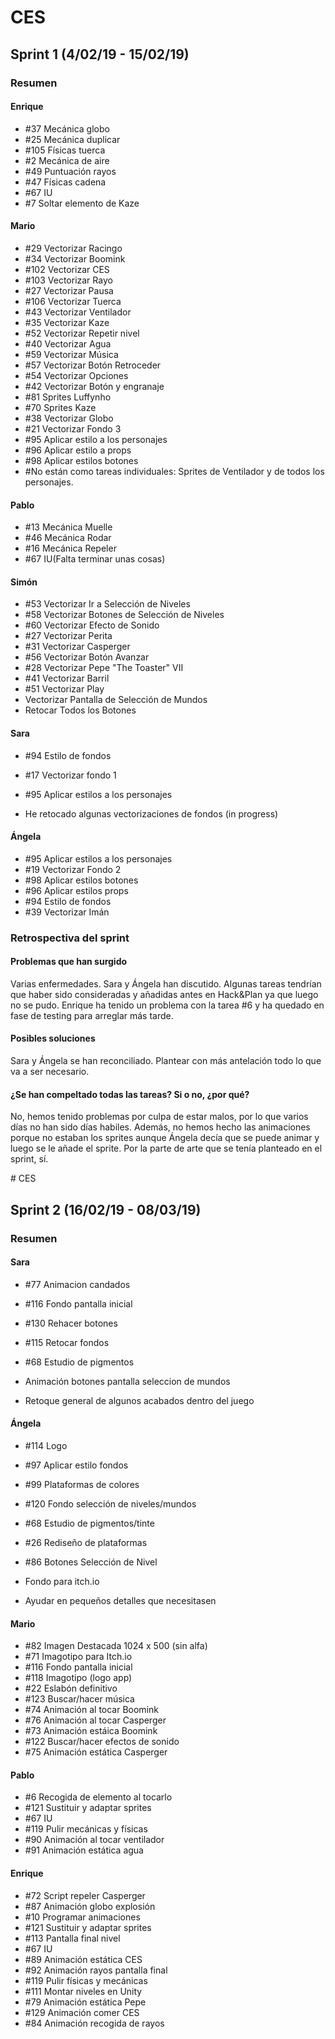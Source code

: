﻿# CES
## Sprint 1 (4/02/19 - 15/02/19)
### Resumen

#### Enrique
* #37 Mecánica globo
* #25 Mecánica duplicar
* #105 Físicas tuerca
* #2 Mecánica de aire
* #49 Puntuación rayos
* #47 Físicas cadena
* #67 IU
* #7 Soltar elemento de Kaze

#### Mario
* #29 Vectorizar Racingo
* #34 Vectorizar Boomink
* #102 Vectorizar CES
* #103 Vectorizar Rayo
* #27 Vectorizar Pausa
* #106 Vectorizar Tuerca
* #43 Vectorizar Ventilador
* #35 Vectorizar Kaze
* #52 Vectorizar Repetir nivel
* #40 Vectorizar Agua
* #59 Vectorizar Música
* #57 Vectorizar Botón Retroceder
* #54 Vectorizar Opciones
* #42 Vectorizar Botón y engranaje
* #81 Sprites Luffynho
* #70 Sprites Kaze
* #38 Vectorizar Globo
* #21 Vectorizar Fondo 3
* #95 Aplicar estilo a los personajes
* #96 Aplicar estilo a props
* #98 Aplicar estilos botones
* #No están como tareas individuales: Sprites de Ventilador y de todos los personajes.

#### Pablo
* #13 Mecánica Muelle
* #46 Mecánica Rodar
* #16 Mecánica Repeler
* #67 IU(Falta terminar unas cosas)

#### Simón
* #53 Vectorizar Ir a Selección de Niveles
* #58 Vectorizar Botones de Selección de Niveles
* #60 Vectorizar Efecto de Sonido
* #27 Vectorizar Perita
* #31 Vectorizar Casperger
* #56 Vectorizar Botón Avanzar
* #28 Vectorizar Pepe "The Toaster" VII
* #41 Vectorizar Barril
* #51 Vectorizar Play
* Vectorizar Pantalla de Selección de Mundos
* Retocar Todos los Botones

#### Sara
* #94 Estilo de fondos
* #17 Vectorizar fondo 1
* #95 Aplicar estilos a los personajes

* He retocado algunas vectorizaciones de fondos (in progress)

#### Ángela
* #95 Aplicar estilos a los personajes
* #19 Vectorizar Fondo 2
* #98 Aplicar estilos botones
* #96 Aplicar estilos props
* #94 Estilo de fondos
* #39 Vectorizar Imán

### Retrospectiva del sprint


#### Problemas que han surgido
Varias enfermedades.
Sara y Ángela han discutido.
Algunas tareas tendrían que haber sido consideradas y añadidas antes en Hack&Plan ya que luego no se pudo.
Enrique ha tenido un problema con la tarea #6 y ha quedado en fase de testing para arreglar más tarde.

#### Posibles soluciones
Sara y Ángela se han reconciliado.
Plantear con más antelación todo lo que va a ser necesario.

#### ¿Se han compeltado todas las tareas? Si o no, ¿por qué?
No, hemos tenido problemas por culpa de estar malos, por lo que varios días no han sido días habiles.
Además, no hemos hecho las animaciones porque no estaban los sprites aunque Ángela decía que se puede animar y luego se le añade el sprite. Por la parte de arte que se tenía planteado en el sprint, sí. 


﻿# CES
## Sprint 2 (16/02/19 - 08/03/19)
### Resumen

#### Sara

* #77 Animacion candados
* #116 Fondo pantalla inicial
* #130 Rehacer botones
* #115 Retocar fondos
* #68 Estudio de pigmentos

* Animación botones pantalla seleccion de mundos
* Retoque general de algunos acabados dentro del juego

#### Ángela

* #114 Logo
* #97 Aplicar estilo fondos
* #99 Plataformas de colores
* #120 Fondo selección de niveles/mundos
* #68 Estudio de pigmentos/tinte
* #26 Rediseño de plataformas
* #86 Botones Selección de Nivel

* Fondo para itch.io
* Ayudar en pequeños detalles que necesitasen

#### Mario
* #82 Imagen Destacada 1024 x 500 (sin alfa)
* #71 Imagotipo para Itch.io
* #116 Fondo pantalla inicial
* #118 Imagotipo (logo app)
* #22 Eslabón definitivo
* #123 Buscar/hacer música
* #74 Animación al tocar Boomink
* #76 Animación al tocar Casperger
* #73 Animación estáica Boomink
* #122 Buscar/hacer efectos de sonido
* #75 Animación estática Casperger

#### Pablo
* #6 Recogida de elemento al tocarlo
* #121 Sustituir y adaptar sprites
* #67 IU
* #119 Pulir mecánicas y físicas
* #90 Animación al tocar ventilador
* #91 Animación estática agua

#### Enrique
* #72 Script repeler Casperger
* #87 Animación globo explosión
* #10 Programar animaciones
* #121 Sustituir y adaptar sprites
* #113 Pantalla final nivel
* #67 IU
* #89 Animación estática CES
* #92 Animación rayos pantalla final
* #119 Pulir físicas y mecánicas
* #111 Montar niveles en Unity
* #79 Animación estática Pepe
* #129 Animación comer CES
* #84 Animación recogida de rayos
